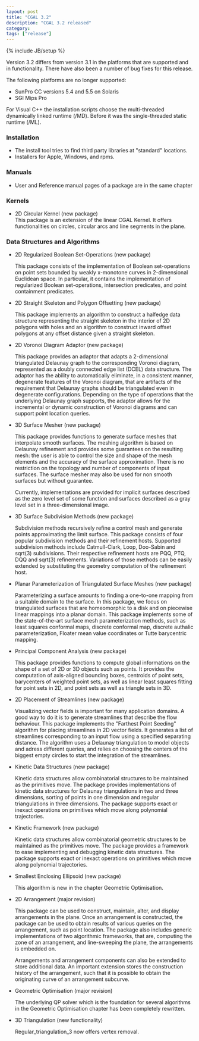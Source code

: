 ```yaml
---
layout: post
title: "CGAL 3.2"
description: "CGAL 3.2 released"
category:
tags: ["release"]
---
```

{% include JB/setup %}
<p>
Version 3.2 differs from version 3.1 in the platforms that are supported and
in functionality.  There have also been a number of bug fixes for this release.
</p>

<p>The following platforms are no longer supported:

<UL>
   <LI>SunPro CC versions 5.4 and 5.5 on Solaris
   <LI>SGI Mips Pro
</UL>

<p>
For Visual C++ the installation scripts choose the multi-threaded dynamically
linked runtime (/MD). Before it was the single-threaded static runtime (/ML).</p>


<H3>Installation</H3>

<ul>
<li>The install tool tries to find third party libraries
   at "standard" locations.
<li> Installers for Apple, Windows, and rpms.
</ul>

<h3>Manuals</h3>
<ul>
<li> User and Reference manual pages of a package are in the same chapter
</ul>


<h3>Kernels</h3>

<p>
<ul>
  <li> 2D Circular Kernel (new package)<br>
This package is an extension of the linear CGAL Kernel. It offers functionalities
on circles, circular arcs and line segments in the plane.
</ul>

<h3> Data Structures and Algorithms</h3>

<p>
<ul>
<li>  2D Regularized Boolean Set-Operations (new package)<br>

This package consists of the implementation of Boolean set-operations
on point sets bounded by weakly x-monotone curves in 2-dimensional
Euclidean space. In particular, it contains the implementation of
regularized Boolean set-operations, intersection predicates, and point
containment predicates.

<p>
<li> 2D Straight Skeleton and Polygon Offsetting  (new package)<br>

This package implements an algorithm to construct a halfedge data
structure representing the straight skeleton in the interior of 2D
polygons with holes and an algorithm to construct inward offset
polygons at any offset distance given a straight skeleton.


<p>
<li> 2D Voronoi Diagram Adaptor  (new package)<br>

This package provides an adaptor that adapts a
2-dimensional triangulated Delaunay graph to the corresponding
Voronoi diagram, represented as a doubly connected edge list (DCEL)
data structure. The adaptor has the ability to automatically
eliminate, in a consistent manner, degenerate features of the Voronoi
diagram, that are artifacts of the requirement that Delaunay graphs
should be triangulated even in degenerate configurations. Depending on
the type of operations that the underlying Delaunay graph supports,
the adaptor allows for the incremental or dynamic construction of
Voronoi diagrams and can support point location queries.


<p>
<li>3D Surface Mesher  (new package)<br>

This package provides functions to generate surface meshes that
interpolate smooth surfaces. The meshing algorithm is based on
Delaunay refinement and provides some guarantees on the resulting
mesh: the user is able to control the size and shape of the mesh
elements and the accuracy of the surface approximation. There is no
restriction on the topology and number of components of input
surfaces. The surface mesher may also be used for non smooth surfaces
but without guarantee.

<p>
Currently, implementations are provided for implicit surfaces
described as the zero level set of some function and surfaces
described as a gray level set in a three-dimensional image.</p>


<p>
<li> 3D Surface Subdivision Methods  (new package)<br>

Subdivision methods recursively refine a control mesh and generate
points approximating the limit surface. This package consists of four
popular subdivision methods and their refinement hosts. Supported
subdivision methods include Catmull-Clark, Loop, Doo-Sabin and sqrt(3)
subdivisions. Their respective refinement hosts are PQQ, PTQ, DQQ and
sqrt(3) refinements. Variations of those methods can be easily
extended by substituting the geometry computation of the refinement
host.


<p>
<li>  Planar Parameterization of Triangulated Surface Meshes  (new package)<br>

Parameterizing a surface amounts to finding a one-to-one mapping from
a suitable domain to the surface. In this package, we focus on
triangulated surfaces that are homeomorphic to a disk and on piecewise
linear mappings into a planar domain. This package implements some of
the state-of-the-art surface mesh parameterization methods, such as
least squares conformal maps, discrete conformal map, discrete
authalic parameterization, Floater mean value coordinates or Tutte
barycentric mapping.


<p>
<li> Principal Component Analysis  (new package)<br>

This package provides functions to compute global informations on the
shape of a set of 2D or 3D objects such as points. It provides the
computation of axis-aligned bounding boxes, centroids of point sets,
barycenters of weighted point sets, as well as linear least squares
fitting for point sets in 2D, and point sets as well as triangle sets
in 3D.


<p>
<li>2D Placement of Streamlines  (new package)<br>

Visualizing vector fields is important for many application domains. A
good way to do it is to generate streamlines that describe the flow
behaviour. This package implements the "Farthest Point Seeding"
algorithm for placing streamlines in 2D vector fields. It generates a
list of streamlines corresponding to an input flow using a specified
separating distance. The algorithm uses a Delaunay triangulation to
model objects and adress different queries, and relies on choosing the
centers of the biggest empty circles to start the integration of the
streamlines.


<p>
<li>  Kinetic Data Structures  (new package)<br>

Kinetic data structures allow combinatorial structures to be
maintained as the primitives move. The package provides
implementations of kinetic data structures for Delaunay triangulations
in two and three dimensions, sorting of points in one dimension and
regular triangulations in three dimensions. The package supports exact
or inexact operations on primitives which move along polynomial
trajectories.


<p>
<li>   Kinetic Framework  (new package)<br>

Kinetic data structures allow combinatorial geometric structures to be
maintained as the primitives move. The package provides a framework to
ease implementing and debugging kinetic data structures. The package
supports exact or inexact operations on primitives which move along
polynomial trajectories.


<p>
<li> Smallest Enclosing Ellipsoid   (new package)<br>

This algorithm is new in the chapter Geometric Optimisation.

<p>
<li>  2D Arrangement (major revision)<br>

This package can be used to construct, maintain, alter, and display
arrangements in the plane. Once an arrangement is constructed, the
package can be used to obtain results of various queries on the
arrangement, such as point location. The package also includes generic
implementations of two algorithmic frameworks, that are, computing the
zone of an arrangement, and line-sweeping the plane, the arrangements
is embedded on.

<p>
Arrangements and arrangement components can also be extended to store
additional data. An important extension stores the construction
history of the arrangement, such that it is possible to obtain the
originating curve of an arrangement subcurve.</p>


<p>
<li>   Geometric Optimisation (major revision)<br>

The underlying QP solver which is the foundation for several algorithms
in the Geometric Optimisation chapter has been completely rewritten.

<p>
<li>3D Triangulation (new functionality)<br>

Regular_triangulation_3 now offers vertex removal.

</ul>

